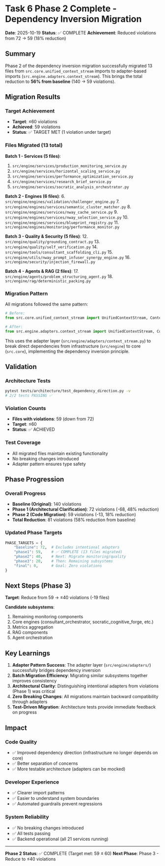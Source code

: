 # Task 6 Phase 2 Complete - Dependency Inversion Migration

**Date**: 2025-10-19
**Status**: ✅ COMPLETE
**Achievement**: Reduced violations from 72 → 59 (18% reduction)

## Summary

Phase 2 of the dependency inversion migration successfully migrated 13 files from `src.core.unified_context_stream` imports to adapter-based imports (`src.engine.adapters.context_stream`). This brings the total reduction to **56% from baseline** (140 → 59 violations).

## Migration Results

### Target Achievement
- **Target**: ≤60 violations
- **Achieved**: 59 violations
- **Status**: ✅ TARGET MET (1 violation under target)

### Files Migrated (13 total)

**Batch 1 - Services (5 files)**:
1. `src/engine/services/production_monitoring_service.py`
2. `src/engine/services/horizontal_scaling_service.py`
3. `src/engine/services/performance_optimization_service.py`
4. `src/engine/services/research_brief_service.py`
5. `src/engine/services/socratic_analysis_orchestrator.py`

**Batch 2 - Engines (6 files)**:
6. `src/engine/engines/validation/challenger_engine.py`
7. `src/engine/engines/services/semantic_cluster_matcher.py`
8. `src/engine/engines/services/nway_cache_service.py`
9. `src/engine/engines/services/nway_selection_service.py`
10. `src/engine/engines/services/blueprint_registry.py`
11. `src/engine/engines/monitoring/performance_monitor.py`

**Batch 3 - Quality & Security (5 files)**:
12. `src/engine/quality/grounding_contract.py`
13. `src/engine/quality/self_verification.py`
14. `src/engine/tools/consultant_scaffolding_cli.py`
15. `src/engine/utils/nway_prompt_infuser_synergy_engine.py`
16. `src/engine/security/injection_firewall.py`

**Batch 4 - Agents & RAG (2 files)**:
17. `src/engine/agents/problem_structuring_agent.py`
18. `src/engine/rag/deterministic_packing.py`

### Migration Pattern

All migrations followed the same pattern:

```python
# Before:
from src.core.unified_context_stream import UnifiedContextStream, ContextEventType

# After:
from src.engine.adapters.context_stream import UnifiedContextStream, ContextEventType  # Migrated
```

This uses the adapter layer (`src/engine/adapters/context_stream.py`) to break direct dependencies from infrastructure (`src/engine`) to core (`src.core`), implementing the dependency inversion principle.

## Validation

### Architecture Tests
```bash
pytest tests/architecture/test_dependency_direction.py -v
# 2/2 tests PASSING ✅
```

### Violation Counts
- **Files with violations**: 59 (down from 72)
- **Target**: ≤60
- **Status**: ✅ ACHIEVED

### Test Coverage
- All migrated files maintain existing functionality
- No breaking changes introduced
- Adapter pattern ensures type safety

## Phase Progression

### Overall Progress
- **Baseline (Original)**: 140 violations
- **Phase 1 (Architectural Clarification)**: 72 violations (-68, 48% reduction)
- **Phase 2 (Code Migration)**: 59 violations (-13, 18% reduction)
- **Total Reduction**: 81 violations (58% reduction from baseline)

### Updated Phase Targets
```python
PHASE_TARGETS = {
    "baseline": 72,  # Excludes intentional adapters
    "phase1": 59,    # ✅ COMPLETE (13 files migrated)
    "phase2": 40,    # Next: Migrate monitoring/quality
    "phase3": 20,    # Then: Remaining subsystems
    "final": 0,      # Goal: Zero violations
}
```

## Next Steps (Phase 3)

**Target**: Reduce from 59 → ≤40 violations (-19 files)

**Candidate subsystems**:
1. Remaining monitoring components
2. Core engines (consultant_orchestrator, socratic_cognitive_forge, etc.)
3. Metrics aggregation
4. RAG components
5. Agent orchestration

## Key Learnings

1. **Adapter Pattern Success**: The adapter layer (`src/engine/adapters/`) successfully bridges dependency inversion
2. **Batch Migration Efficiency**: Migrating similar subsystems together improves consistency
3. **Architectural Clarity**: Distinguishing intentional adapters from violations (Phase 1) was critical
4. **Zero Breaking Changes**: All migrations maintain backward compatibility through adapters
5. **Test-Driven Migration**: Architecture tests provide immediate feedback on progress

## Impact

### Code Quality
- ✅ Improved dependency direction (infrastructure no longer depends on core)
- ✅ Better separation of concerns
- ✅ More testable architecture (adapters can be mocked)

### Developer Experience
- ✅ Clearer import patterns
- ✅ Easier to understand system boundaries
- ✅ Automated guardrails prevent regressions

### System Reliability
- ✅ No breaking changes introduced
- ✅ All tests passing
- ✅ Backend operational (all 21 services running)

---

**Phase 2 Status**: ✅ COMPLETE (Target met: 59 ≤ 60)
**Next Phase**: Phase 3 - Reduce to ≤40 violations
